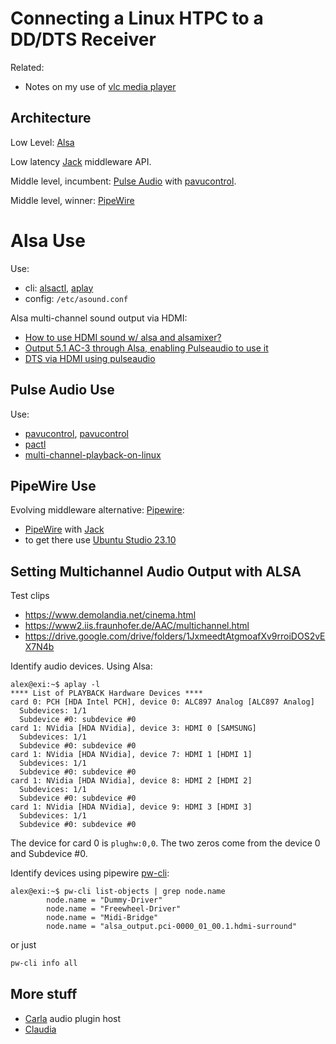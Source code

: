 # Connecting a Linux HTPC to a DD/DTS Receiver

Related:

* Notes on my use of [vlc media player](../apps/vlc.html)

## Architecture

Low Level: [Alsa](https://wiki.archlinux.org/title/Advanced_Linux_Sound_Architecture)

Low latency [Jack](https://wiki.archlinux.org/title/JACK_Audio_Connection_Kit)
middleware API.

Middle level, incumbent: [Pulse Audio](https://pulse.audio/) with
[pavucontrol](https://freedesktop.org/software/pulseaudio/pavucontrol/).

Middle level, winner: [PipeWire](https://pipewire.org/)

# Alsa Use

Use:

* cli: [alsactl](https://linux.die.net/man/1/alsactl),
[aplay](https://linux.die.net/man/1/aplay)
* config: `/etc/asound.conf`

Alsa multi-channel sound output via HDMI:

* [How to use HDMI sound w/ alsa and alsamixer?](https://forums.gentoo.org/viewtopic-t-1094774-start-0.html)
* [Output 5.1 AC-3 through Alsa, enabling Pulseaudio to use it](https://help.ubuntu.com/community/DigitalAC-3Pulseaudio)
* [DTS via HDMI using pulseaudio](https://blogs.gentoo.org/mgorny/2021/07/25/getting-dts-5-1-sound-via-s-pdif-or-hdmi-using-pulseaudio/)


## Pulse Audio Use

Use:
* [pavucontrol](https://freedesktop.org/software/pulseaudio/pavucontrol/),
[pavucontrol](http://0pointer.de/lennart/projects/pavucontrol/)
* [pactl](https://linux.die.net/man/1/pactl)
* [multi-channel-playback-on-linux](https://immersiveaudioalbum.com/multi-channel-playback-on-linux/)


## PipeWire Use

Evolving middleware alternative:
[Pipewire](https://wiki.archlinux.org/title/PipeWire):

* [PipeWire](https://pipewire.org/) with [Jack](https://jackaudio.org/)
* to get there use
[Ubuntu Studio 23.10](https://ubuntustudio.org/ubuntu-studio-installer/)

## Setting Multichannel Audio Output with ALSA

Test clips

* https://www.demolandia.net/cinema.html
* https://www2.iis.fraunhofer.de/AAC/multichannel.html
* https://drive.google.com/drive/folders/1JxmeedtAtgmoafXv9rroiDOS2vEX7N4b

Identify audio devices.  Using Alsa:
```
alex@exi:~$ aplay -l
**** List of PLAYBACK Hardware Devices ****
card 0: PCH [HDA Intel PCH], device 0: ALC897 Analog [ALC897 Analog]
  Subdevices: 1/1
  Subdevice #0: subdevice #0
card 1: NVidia [HDA NVidia], device 3: HDMI 0 [SAMSUNG]
  Subdevices: 1/1
  Subdevice #0: subdevice #0
card 1: NVidia [HDA NVidia], device 7: HDMI 1 [HDMI 1]
  Subdevices: 1/1
  Subdevice #0: subdevice #0
card 1: NVidia [HDA NVidia], device 8: HDMI 2 [HDMI 2]
  Subdevices: 1/1
  Subdevice #0: subdevice #0
card 1: NVidia [HDA NVidia], device 9: HDMI 3 [HDMI 3]
  Subdevices: 1/1
  Subdevice #0: subdevice #0
```

The device for card 0 is `plughw:0,0`. The two zeros come from the device 0 and
Subdevice #0.

Identify devices using pipewire
[pw-cli](https://man.archlinux.org/man/pw-cli.1.en):
```
alex@exi:~$ pw-cli list-objects | grep node.name
 		node.name = "Dummy-Driver"
 		node.name = "Freewheel-Driver"
 		node.name = "Midi-Bridge"
 		node.name = "alsa_output.pci-0000_01_00.1.hdmi-surround"
```
or just
```sh
pw-cli info all
```

## More stuff

* [Carla](https://github.com/falkTX/Carla/) audio plugin host
* [Claudia](https://kx.studio/Applications:Claudia)
